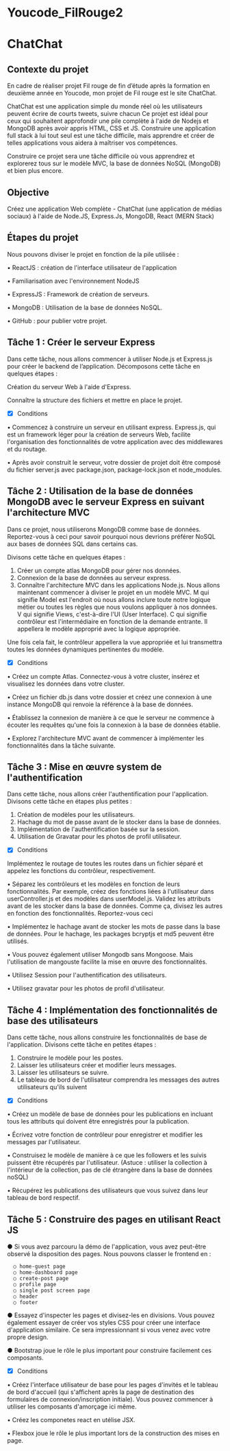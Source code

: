 # Youcode_FilRouge2 
# ChatChat

## Contexte du projet
En cadre de réaliser projet Fil rouge de fin d’étude après la formation en deuxième année en Youcode, mon projet de Fil rouge est le site ChatChat.

ChatChat est une application simple du monde réel où les utilisateurs peuvent écrire de courts tweets, suivre chacun
Ce projet est idéal pour ceux qui souhaitent approfondir une pile complète à l'aide de Nodejs et MongoDB après avoir appris HTML, CSS et JS. Construire une application full stack à lui tout seul est une tâche difficile, mais apprendre et créer de telles applications vous aidera à maîtriser vos compétences.

Construire ce projet sera une tâche difficile où vous apprendrez et explorerez tous sur le modèle MVC, la base de données NoSQL (MongoDB) et bien plus encore.

## Objective
Créez une application Web complète - ChatChat (une application de médias sociaux) à l'aide de Node.JS, Express.Js, MongoDB, React (MERN Stack)

## Étapes du projet
Nous pouvons diviser le projet en fonction de la pile utilisée :

• ReactJS : création de l'interface utilisateur de l'application

• Familiarisation avec l'environnement NodeJS

• ExpressJS : Framework de création de serveurs.

• MongoDB : Utilisation de la base de données NoSQL.

• GitHub : pour publier votre projet.

## Tâche 1 : Créer le serveur Express
Dans cette tâche, nous allons commencer à utiliser Node.js et Express.js pour créer le backend de l’application. Décomposons cette tâche en quelques étapes :

Création du serveur Web à l'aide d'Express.

Connaître la structure des fichiers et mettre en place le projet.

- [x] Conditions

• Commencez à construire un serveur en utilisant express. Express.js, qui est un framework léger pour la création de serveurs Web, facilite l'organisation des fonctionnalités de votre application avec des middlewares et du routage.

• Après avoir construit le serveur, votre dossier de projet doit être composé du fichier server.js avec package.json, package-lock.json et node_modules.


## Tâche 2 : Utilisation de la base de données MongoDB avec le serveur Express en suivant l'architecture MVC

Dans ce projet, nous utiliserons MongoDB comme base de données. Reportez-vous à ceci pour savoir pourquoi nous devrions préférer NoSQL aux bases de données SQL dans certains cas.

Divisons cette tâche en quelques étapes :

1. Créer un compte atlas MongoDB pour gérer nos données.
2. Connexion de la base de données au serveur express.
3. Connaître l'architecture MVC dans les applications Node.js.
Nous allons maintenant commencer à diviser le projet en un modèle MVC. M qui signifie Model est l'endroit où nous allons inclure toute notre logique métier ou toutes les règles que nous voulons appliquer à nos données. V qui signifie Views, c'est-à-dire l'UI (User Interface). C qui signifie contrôleur est l'intermédiaire en fonction de la demande entrante. Il appellera le modèle approprié avec la logique appropriée.

Une fois cela fait, le contrôleur appellera la vue appropriée et lui transmettra toutes les données dynamiques pertinentes du modèle.

- [x] Conditions

• Créez un compte Atlas. Connectez-vous à votre cluster, insérez et visualisez les données dans votre cluster.

• Créez un fichier db.js dans votre dossier et créez une connexion à une instance MongoDB qui renvoie la référence à la base de données.

• Établissez la connexion de manière à ce que le serveur ne commence à écouter les requêtes qu'une fois la connexion à la base de données établie.

• Explorez l'architecture MVC avant de commencer à implémenter les fonctionnalités dans la tâche suivante.

## Tâche 3 : Mise en œuvre system de l'authentification

Dans cette tâche, nous allons créer l'authentification pour l'application. Divisons cette tâche en étapes plus petites :
1. Création de modèles pour les utilisateurs.
2. Hachage du mot de passe avant de le stocker dans la base de données.
3. Implémentation de l'authentification basée sur la session.
4. Utilisation de Gravatar pour les photos de profil utilisateur.

- [x] Conditions

Implémentez le routage de toutes les routes dans un fichier séparé et appelez les fonctions du contrôleur, respectivement.

• Séparez les contrôleurs et les modèles en fonction de leurs fonctionnalités. Par exemple, créez des fonctions liées à l'utilisateur dans userController.js et des modèles dans userModel.js. Validez les attributs avant de les stocker dans la base de données. Comme ça, divisez les autres en fonction des fonctionnalités. Reportez-vous ceci

• Implémentez le hachage avant de stocker les mots de passe dans la base de données. Pour le hachage, les packages bcryptjs et md5 peuvent être utilisés.

• Vous pouvez également utiliser Mongodb sans Mongoose. Mais l'utilisation de mangouste facilite la mise en œuvre des fonctionnalités.

• Utilisez Session pour l'authentification des utilisateurs.

• Utilisez gravatar pour les photos de profil d'utilisateur.


## Tâche 4 : Implémentation des fonctionnalités de base des utilisateurs

Dans cette tâche, nous allons construire les fonctionnalités de base de l'application. Divisons cette tâche en petites étapes :

1. Construire le modèle pour les postes.
2. Laisser les utilisateurs créer et modifier leurs messages.
3. Laisser les utilisateurs se suivre.
4. Le tableau de bord de l'utilisateur comprendra les messages des autres utilisateurs qu'ils suivent
- [x] Conditions

• Créez un modèle de base de données pour les publications en incluant tous les attributs qui doivent être enregistrés pour la publication.

• Écrivez votre fonction de contrôleur pour enregistrer et modifier les messages par l'utilisateur.

• Construisez le modèle de manière à ce que les followers et les suivis puissent être récupérés par l'utilisateur. (Astuce : utiliser la collection à l'intérieur de la collection, pas de clé étrangère dans la base de données noSQL)

• Récupérez les publications des utilisateurs que vous suivez dans leur tableau de bord respectif.

## Tâche 5 : Construire des pages en utilisant React JS

● Si vous avez parcouru la démo de l'application, vous avez peut-être observé la disposition des pages. Nous pouvons classer le frontend en :

```
  ○ home-guest page 
  ○ home-dashboard page 
  ○ create-post page 
  ○ profile page 
  ○ single post screen page
  ○ header 
  ○ footer
 ```
● Essayez d'inspecter les pages et divisez-les en divisions. Vous pouvez également essayer de créer vos styles CSS pour créer une interface d'application similaire. Ce sera impressionnant si vous venez avec votre propre design.

● Bootstrap joue le rôle le plus important pour construire facilement ces composants.

- [x] Conditions

• Créez l'interface utilisateur de base pour les pages d'invités et le tableau de bord d'accueil (qui s'affichent après la page de destination des formulaires de connexion/inscription initiale). Vous pouvez commencer à utiliser les composants d'amorçage ici même.

• Créez les componetes react en utélise JSX.

• Flexbox joue le rôle le plus important lors de la construction des mises en page.
